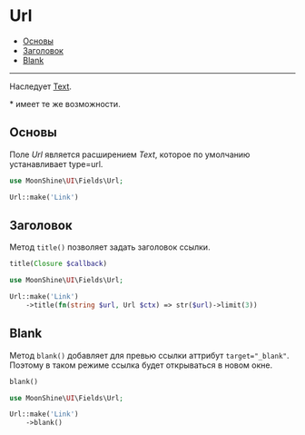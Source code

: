 # Url

- [Основы](#basics)
- [Заголовок](#title)
- [Blank](#blank)

---

Наследует [Text](/docs/{{version}}/fields/text).

\* имеет те же возможности.

<a name="basics"></a>
## Основы

Поле *Url* является расширением *Text*, которое по умолчанию устанавливает type=url.

```php
use MoonShine\UI\Fields\Url;

Url::make('Link')
```

<a name="title"></a>
## Заголовок

Метод `title()` позволяет задать заголовок ссылки.

```php
title(Closure $callback)
```

```php
use MoonShine\UI\Fields\Url;

Url::make('Link')
    ->title(fn(string $url, Url $ctx) => str($url)->limit(3))
```

<a name="blank"></a>
## Blank

Метод `blank()` добавляет для превью ссылки аттрибут `target="_blank"`. Поэтому в таком режиме ссылка будет открываться в новом окне.

```php
blank()
```

```php
use MoonShine\UI\Fields\Url;

Url::make('Link')
    ->blank()
```